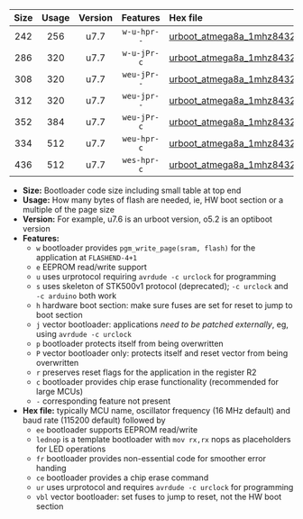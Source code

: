 |Size|Usage|Version|Features|Hex file|
|:-:|:-:|:-:|:-:|:--|
|242|256|u7.7|`w-u-hpr--`|[urboot_atmega8a_1mhz8432_230400bps_lednop_fr_ur.hex](https://raw.githubusercontent.com/stefanrueger/urboot.hex/main/mcus/atmega8a/fcpu_1mhz8432/230400_bps/urboot_atmega8a_1mhz8432_230400bps_lednop_fr_ur.hex)|
|286|320|u7.7|`w-u-jPr-c`|[urboot_atmega8a_1mhz8432_230400bps_lednop_fr_ce_ur_vbl.hex](https://raw.githubusercontent.com/stefanrueger/urboot.hex/main/mcus/atmega8a/fcpu_1mhz8432/230400_bps/urboot_atmega8a_1mhz8432_230400bps_lednop_fr_ce_ur_vbl.hex)|
|308|320|u7.7|`weu-jPr--`|[urboot_atmega8a_1mhz8432_230400bps_ee_lednop_ur_vbl.hex](https://raw.githubusercontent.com/stefanrueger/urboot.hex/main/mcus/atmega8a/fcpu_1mhz8432/230400_bps/urboot_atmega8a_1mhz8432_230400bps_ee_lednop_ur_vbl.hex)|
|312|320|u7.7|`weu-jpr--`|[urboot_atmega8a_1mhz8432_230400bps_ee_lednop_fr_ur_vbl.hex](https://raw.githubusercontent.com/stefanrueger/urboot.hex/main/mcus/atmega8a/fcpu_1mhz8432/230400_bps/urboot_atmega8a_1mhz8432_230400bps_ee_lednop_fr_ur_vbl.hex)|
|352|384|u7.7|`weu-jPr-c`|[urboot_atmega8a_1mhz8432_230400bps_ee_lednop_fr_ce_ur_vbl.hex](https://raw.githubusercontent.com/stefanrueger/urboot.hex/main/mcus/atmega8a/fcpu_1mhz8432/230400_bps/urboot_atmega8a_1mhz8432_230400bps_ee_lednop_fr_ce_ur_vbl.hex)|
|334|512|u7.7|`weu-hpr-c`|[urboot_atmega8a_1mhz8432_230400bps_ee_lednop_fr_ce_ur.hex](https://raw.githubusercontent.com/stefanrueger/urboot.hex/main/mcus/atmega8a/fcpu_1mhz8432/230400_bps/urboot_atmega8a_1mhz8432_230400bps_ee_lednop_fr_ce_ur.hex)|
|436|512|u7.7|`wes-hpr-c`|[urboot_atmega8a_1mhz8432_230400bps_ee_lednop_fr_ce.hex](https://raw.githubusercontent.com/stefanrueger/urboot.hex/main/mcus/atmega8a/fcpu_1mhz8432/230400_bps/urboot_atmega8a_1mhz8432_230400bps_ee_lednop_fr_ce.hex)|

- **Size:** Bootloader code size including small table at top end
- **Usage:** How many bytes of flash are needed, ie, HW boot section or a multiple of the page size
- **Version:** For example, u7.6 is an urboot version, o5.2 is an optiboot version
- **Features:**
  + `w` bootloader provides `pgm_write_page(sram, flash)` for the application at `FLASHEND-4+1`
  + `e` EEPROM read/write support
  + `u` uses urprotocol requiring `avrdude -c urclock` for programming
  + `s` uses skeleton of STK500v1 protocol (deprecated); `-c urclock` and `-c arduino` both work
  + `h` hardware boot section: make sure fuses are set for reset to jump to boot section
  + `j` vector bootloader: applications *need to be patched externally*, eg, using `avrdude -c urclock`
  + `p` bootloader protects itself from being overwritten
  + `P` vector bootloader only: protects itself and reset vector from being overwritten
  + `r` preserves reset flags for the application in the register R2
  + `c` bootloader provides chip erase functionality (recommended for large MCUs)
  + `-` corresponding feature not present
- **Hex file:** typically MCU name, oscillator frequency (16 MHz default) and baud rate (115200 default) followed by
  + `ee` bootloader supports EEPROM read/write
  + `lednop` is a template bootloader with `mov rx,rx` nops as placeholders for LED operations
  + `fr` bootloader provides non-essential code for smoother error handing
  + `ce` bootloader provides a chip erase command
  + `ur` uses urprotocol and requires `avrdude -c urclock` for programming
  + `vbl` vector bootloader: set fuses to jump to reset, not the HW boot section
